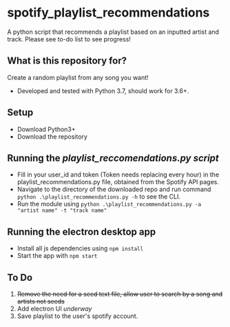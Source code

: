 # spotify_playlist_recommendations
A python script that recommends a playlist based on an inputted artist and track. Please see to-do list to see progress!

## What is this repository for? ##
Create a random playlist from any song you want!
* Developed and tested with Python 3.7, should work for 3.6+.

## Setup ##
* Download Python3+
* Download the repository 

## Running the *playlist_reccomendations.py script* ##
* Fill in your user_id and token (Token needs replacing every hour) in the playlist_recommendations.py file, obtained from the Spotify API pages.
* Navigate to the directory of the downloaded repo and run command ```python .\playlist_recommendations.py -h``` to see the CLI.
* Run the module using ```python .\playlist_recommendations.py -a "artist name" -t "track name"```

## Running the electron desktop app ##
* Install all js dependencies using ```npm install```
* Start the app with ```npm start```

## To Do ##
1. <s>Remove the need for a seed text file, allow user to search by a song and artists not seeds</s>
2. Add electron UI *underway*
3. Save playlist to the user's spotify account.
